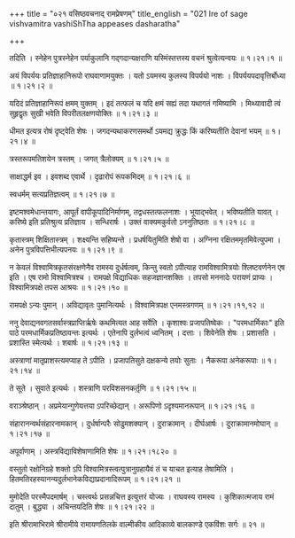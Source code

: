 +++
title = "०२१ वसिष्ठवचनाद् रामप्रेषणम्"
title_english = "021 Ire of sage vishvamitra vashiShTha appeases dasharatha"

+++


तदिति । स्नेहेन पुत्रस्नेहेन पर्याकुलानि गद्गदान्यक्षराणि
यस्मिंस्तत्तस्य वचनं श्रुत्वेत्यन्वयः  ॥  १।२१।१  ॥   

  

अयं विपर्ययः प्रतिज्ञाहानिरूपो राघवाणामयुक्तः । यतो ऽयमस्य कुलस्य
विपर्ययो नाशः । विपर्ययपदावृत्तिर्बोध्या  ॥  १।२१।२  ॥   

  

यदिदं प्रतिज्ञाहानिरूपं क्षमम् युक्तम् । इदं तत्फलं च यदि क्षमं सह्यं
तदा यथागतं गमिष्यामि । मिथ्यावादी त्वं सुहृद्वृतः सुखी भवेति
विपरीतलक्षणयोक्तिः  ॥  १।२१।३  ॥   

  

धीमत इत्यत्र रोषं दृष्ट्वेति शेषः । जगदन्यथाकरणसमर्थो ऽयमद्य क्रुद्धः
किं करिष्यतीति देवानां भयम्  ॥  १।२१।४  ॥   

  

त्रस्तरूपमतिशयेन त्रस्तम् । जगत् त्रैलोक्यम्  ॥  १।२१।५  ॥   

  

साक्षाद्धर्म इव । इवशब्द एवार्थे । दृढारोपं रूपकमिदम्  ॥  १।२१।६  ॥   

  

स्वधर्मम् सत्यप्रतिज्ञत्वम्  ॥  १।२१।७  ॥   

  

इष्टमश्वमेधान्तयागः, आपूर्तं वापीकूपादिनिर्माणम्, तद्वधस्तत्फलनाशः ।
भूयाद्भवेत् । भविष्यतीति यावत् । करिष्ये इति प्रतिश्रुत्य प्रतिज्ञाय ।
सन्धिरार्षः । उक्तं वाक्यमकुर्वतो ऽननुतिष्ठतः  ॥  १।२१।८  ॥   

  

कृतास्त्रम् शिक्षितास्त्रम् । शक्ष्यन्ति सहिष्यन्ते । प्रधर्षयितुमिति
शेषो वा । अग्निना रक्षितममृतमिवेत्युपमा । अनेन पुत्रविपत्तिभीत्यपनयः  ॥ 
१।२१।९  ॥   

  

न केवलं विश्वामित्रकृतसंरक्षणेनैव रामस्य दुर्धर्षत्वम्, किन्तु स्वतो
ऽपीत्याह रामविश्वामित्रयोः श्लिष्टवर्णनेन एष इति । एष रामो
विश्वामित्रश्च । रामपक्षे विद्याधिकः सहजज्ञानशक्तिः । तपसो मननादेः
परायणं प्राप्यः । विश्वामित्रपक्षे तपस आश्रयः  ॥  १।२१।१०  ॥   

  

रामपक्षे ऽन्यः पुमान् । अविद्यावृतः पुमानित्यर्थः । विश्वामित्रपक्ष
एनमस्त्रगणम्  ॥  १।२१।११,१२  ॥   

  

ननु देवाद्यनवगतसर्वास्त्रप्राप्तिर्ऋषेः कथमित्यत आह सर्वेति । कृशाश्वः
प्रजापतिष्वेकः । "परमधार्मिकाः" इति पाठे परमधार्मिकप्रतिष्ठावन्तः
इत्यर्थः । एतेनापि दुर्लभत्वं ध्वनितम् । दत्ताः । शिवेनेति शेषः ।
प्रशासति । प्रशास्ति स्मेत्यर्थः । शबार्षः  ॥  १।२१।१३  ॥   

  

अस्त्राणां मातृप्राशस्त्यमप्याह ते ऽपीति । प्रजापतिसुते दक्षकन्ये तयोः
सुताः । नैकरूपा अनेकरूपाः  ॥  १।२१।१४  ॥   

  

ते सूते । सुवाते इत्यर्थः । शस्त्राणि परविशसनकर्तृ़णि  ॥  १।२१।१५  ॥   

  

वराञ्श्रेष्ठान् । अप्रमेयान्गुणेयत्तया ऽपरिच्छेद्यान् । अरूपिणो
ऽदृश्यमानरूपान्  ॥  १।२१।१६  ॥   

  

संहारानन्वर्थसंहारनामकान् । दुर्धर्षान्परैः सोढुमशक्यान् । दुराक्रामान्
। दीर्घआर्षः । दुराक्रामानमोघान्  ॥  १।२१।१७  ॥   

  

अपूर्वाणाम् । अस्त्रविद्याविशेषाणामिति शेषः  ॥  १।२१।१८२०  ॥   

  

वस्तुतो रक्षोनिग्रहे शक्तो ऽपि विश्वामित्रस्त्वत्पुत्रानुग्रहायैवं तं च
याचत इत्याह तेषामिति । हितमतिरहस्यानन्यदुर्लभानेकविद्याप्रदानादिरूपम्  ॥ 
१।२१।२१  ॥   

  

मुमोदेति परस्मैपदमार्षम् । चस्त्वर्थः प्रसन्नचित्त इत्युत्तरं योज्यः ।
राघवस्य रामस्य । कुशिकात्मजाय रामं दातुम् । बुद्ध्या । अचिन्तयदिति शेषः
 ॥  १।२१।२२  ॥   

  

इति श्रीरामाभिरामे श्रीरामीये रामायणतिलके वाल्मीकीय आदिकाव्ये बालकाण्डे
एकविंशः सर्गः  ॥  २१  ॥   

  


